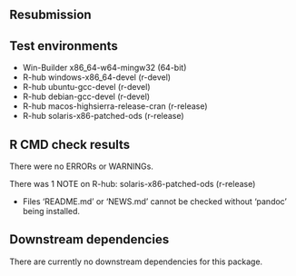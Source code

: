 ## Resubmission

## Test environments
* Win-Builder x86_64-w64-mingw32 (64-bit)
* R-hub windows-x86_64-devel (r-devel)
* R-hub ubuntu-gcc-devel (r-devel)
* R-hub debian-gcc-devel (r-devel)
* R-hub macos-highsierra-release-cran (r-release)
* R-hub solaris-x86-patched-ods (r-release)

## R CMD check results
There were no ERRORs or WARNINGs.

There was 1 NOTE on R-hub: solaris-x86-patched-ods (r-release)
* Files ‘README.md’ or ‘NEWS.md’ cannot be checked without ‘pandoc’ being installed.

## Downstream dependencies
There are currently no downstream dependencies for this package.

